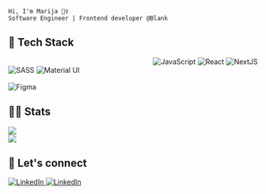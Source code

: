 

<!--
**mvuco00/mvuco00** is a ✨ _special_ ✨ repository because its `README.md` (this file) appears on your GitHub profile.
-->

<!--
## 💻 Tech Stack:
![JavaScript](https://img.shields.io/badge/javascript-%23323330.svg?style=plastic&logo=javascript&logoColor=%23F7DF1E)
![React](https://img.shields.io/badge/react-%2320232a.svg?style=plastic&logo=react&logoColor=%2361DAFB)
![SASS](https://img.shields.io/badge/SASS-hotpink.svg?style=plastic&logo=SASS&logoColor=white)
-->
```
Hi, I'm Marija 🙋‍♀️
Software Engineer | Frontend developer @Blank
```
## 🔧 Tech Stack

<div style="float: right">
<img alt='JavaScript' src='https://camo.githubusercontent.com/8534512647fe601e7de7b3c47924865e592a3bbfcf4c98b8452c14e29f066fd0/68747470733a2f2f696d672e736869656c64732e696f2f62616467652f2d4a6176615363726970742d4637444631453f7374796c653d666f722d7468652d6261646765266c6f676f3d6a617661736372697074266c6f676f436f6c6f723d626c61636b'/>
<img alt="React" src="https://img.shields.io/badge/react%20-%2320232a.svg?&style=for-the-badge&logo=react&logoColor=%2361DAFB"/>
<img alt='NextJS'  src='https://camo.githubusercontent.com/b7395b00d152dc8f19cec61f582369bd580e31b8ed93d34646ec43aa675baa7c/68747470733a2f2f696d672e736869656c64732e696f2f62616467652f4e6578742d626c61636b3f7374796c653d666f722d7468652d6261646765266c6f676f3d6e6578742e6a73266c6f676f436f6c6f723d7768697465'/>

</div>
<br/>


<div>
<img alt="SASS" src="https://img.shields.io/badge/SASS%20-hotpink.svg?&style=for-the-badge&logo=SASS&logoColor=white"/>
<img alt="Material UI" src="https://img.shields.io/badge/material%20ui%20-%230081CB.svg?&style=for-the-badge&logo=material-ui&logoColor=white"/>
</div>

<br/>
<img alt='Figma' src='https://camo.githubusercontent.com/9a8ccd8ae319ddac9934db226e7834d7e1c61a31076e7d7c04ecb5bf352967aa/68747470733a2f2f696d672e736869656c64732e696f2f62616467652f6669676d612d2532334632344531452e7376673f7374796c653d666f722d7468652d6261646765266c6f676f3d6669676d61266c6f676f436f6c6f723d7768697465'/>

## 🏃‍♀️ Stats
![](https://github-readme-streak-stats.herokuapp.com/?user=mvuco00&theme=react&hide_border=false)<br/>
![](https://github-readme-stats.vercel.app/api/top-langs/?username=mvuco00&theme=react&hide_border=false&include_all_commits=true&count_private=true&layout=compact)

## 💫 Let's connect
<div>
<a href='https://www.linkedin.com/in/marijavuco/' target='_blank'><img alt='LinkedIn' src='https://img.shields.io/badge/LinkedIn-0077B5?style=for-the-badge&logo=linkedin&logoColor=white'/>
</a>
<a href='https://twitter.com/vuconear' target='_blank'><img alt='LinkedIn' src='https://img.shields.io/badge/Twitter-1DA1F2?style=for-the-badge&logo=twitter&logoColor=white'/>
</a>
</a>

</div>

